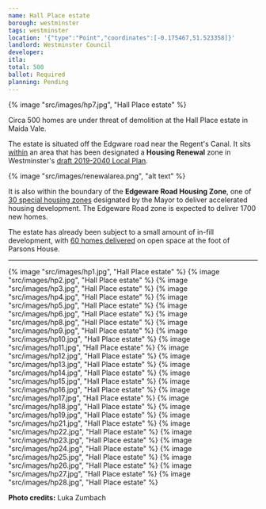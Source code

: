 ```yaml
---
name: Hall Place estate
borough: westminster
tags: westminster
location: '{"type":"Point","coordinates":[-0.175467,51.523358]}'
landlord: Westminster Council
developer:
itla:
total: 500
ballot: Required
planning: Pending
---
```

{% image "src/images/hp7.jpg", "Hall Place estate" %}

Circa 500 homes are under threat of demolition at the Hall Place estate in Maida Vale.

The estate is situated off the Edgware road near the Regent's Canal. It sits [within](https://lbhf.maps.arcgis.com/apps/webappviewer/index.html?id=7cab3cdf6e344a0fb24df59ed6b9bdc5) an area that has been designated a __Housing Renewal__ zone in Westminster's [draft 2019-2040 Local Plan](https://www.westminster.gov.uk/cityplan2040).

{% image "src/images/renewalarea.png", "alt text" %}

It is also within the boundary of the __Edgeware Road Housing Zone__, one of [30 special housing zones](https://www.london.gov.uk/what-we-do/housing-and-land/increasing-housing-supply/housing-zones#acc-i-42741) designated by the Mayor to deliver accelerated housing development. The Edgeware Road zone is expected to deliver 1700 new homes.

The estate has already been subject to a small amount of in-fill development, with [60 homes delivered](https://www.westminster.gov.uk/parsons-north-development) on open space at the foot of Parsons House.

---

{% image "src/images/hp1.jpg", "Hall Place estate" %}
  {% image "src/images/hp2.jpg", "Hall Place estate" %}
  {% image "src/images/hp3.jpg", "Hall Place estate" %}
  {% image "src/images/hp4.jpg", "Hall Place estate" %}
  {% image "src/images/hp5.jpg", "Hall Place estate" %}
  {% image "src/images/hp6.jpg", "Hall Place estate" %}
  {% image "src/images/hp8.jpg", "Hall Place estate" %}
  {% image "src/images/hp9.jpg", "Hall Place estate" %}
  {% image "src/images/hp10.jpg", "Hall Place estate" %}
  {% image "src/images/hp11.jpg", "Hall Place estate" %}
  {% image "src/images/hp12.jpg", "Hall Place estate" %}
  {% image "src/images/hp13.jpg", "Hall Place estate" %}
  {% image "src/images/hp14.jpg", "Hall Place estate" %}
  {% image "src/images/hp15.jpg", "Hall Place estate" %}
  {% image "src/images/hp16.jpg", "Hall Place estate" %}
  {% image "src/images/hp17.jpg", "Hall Place estate" %}
  {% image "src/images/hp18.jpg", "Hall Place estate" %}
  {% image "src/images/hp19.jpg", "Hall Place estate" %}
  {% image "src/images/hp21.jpg", "Hall Place estate" %}
  {% image "src/images/hp22.jpg", "Hall Place estate" %}
  {% image "src/images/hp23.jpg", "Hall Place estate" %}
  {% image "src/images/hp24.jpg", "Hall Place estate" %}
  {% image "src/images/hp25.jpg", "Hall Place estate" %}
  {% image "src/images/hp26.jpg", "Hall Place estate" %}
  {% image "src/images/hp27.jpg", "Hall Place estate" %}
  {% image "src/images/hp28.jpg", "Hall Place estate" %}

__Photo credits:__ Luka Zumbach
